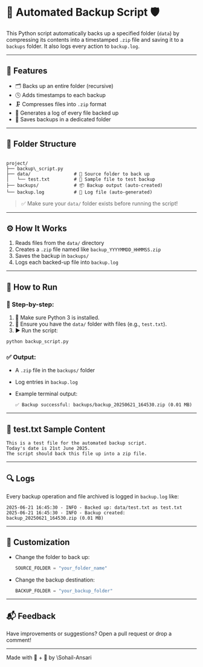 # 💾 Automated Backup Script 🛡️

This Python script automatically backs up a specified folder (`data`) by compressing its contents into a timestamped `.zip` file and saving it to a `backups` folder. It also logs every action to `backup.log`.

---

## 📂 Features

- 🗂️ Backs up an entire folder (recursive)
- 🕓 Adds timestamps to each backup
- 🗜️ Compresses files into `.zip` format
- 📜 Generates a log of every file backed up
- 📁 Saves backups in a dedicated folder

---

## 🧰 Folder Structure

```

project/
├── backup\_script.py
├── data/                # 📂 Source folder to back up
│   └── test.txt         # 🧪 Sample file to test backup
├── backups/             # 📦 Backup output (auto-created)
└── backup.log           # 📜 Log file (auto-generated)

````

> ✅ Make sure your `data/` folder exists before running the script!

---

## ⚙️ How It Works

1. Reads files from the `data/` directory
2. Creates a `.zip` file named like `backup_YYYYMMDD_HHMMSS.zip`
3. Saves the backup in `backups/`
4. Logs each backed-up file into `backup.log`

---

## 🚀 How to Run

### 🔹 Step-by-step:

1. 🐍 Make sure Python 3 is installed.
2. 🧪 Ensure you have the `data/` folder with files (e.g., `test.txt`).
3. ▶️ Run the script:

```bash
python backup_script.py
````

### ✅ Output:

* A `.zip` file in the `backups/` folder
* Log entries in `backup.log`
* Example terminal output:

  ```
  ✅ Backup successful: backups/backup_20250621_164530.zip (0.01 MB)
  ```

---

## 📝 test.txt Sample Content

```
This is a test file for the automated backup script.
Today's date is 21st June 2025.
The script should back this file up into a zip file.
```

---

## 🔍 Logs

Every backup operation and file archived is logged in `backup.log` like:

```
2025-06-21 16:45:30 - INFO - Backed up: data/test.txt as test.txt
2025-06-21 16:45:30 - INFO - Backup created: backup_20250621_164530.zip (0.01 MB)
```

---

## 📌 Customization

* Change the folder to back up:

  ```python
  SOURCE_FOLDER = "your_folder_name"
  ```

* Change the backup destination:

  ```python
  BACKUP_FOLDER = "your_backup_folder"
  ```

---

## 📬 Feedback

Have improvements or suggestions? Open a pull request or drop a comment!

---

Made with 🧠 + 💼 by \Sohail-Ansari

